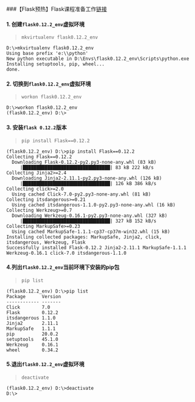 ###【Flask预热】Flask课程准备工作[链接](http://wangkaixiang.cn/python-flask/chapter1/di-yi-jie-ff1a-xu-ni-huan-jing.html)

#### 1. 创建`flask0.12.2_env`虚拟环境
> `mkvirtualenv flask0.12.2_env`
```
D:\>mkvirtualenv flask0.12.2_env
Using base prefix 'e:\\python'
New python executable in D:\Envs\flask0.12.2_env\Scripts\python.exe
Installing setuptools, pip, wheel...
done.
```

#### 2. 切换到`flask0.12.2_env`虚拟环境
> `workon flask0.12.2_env`
```
D:\>workon flask0.12.2_env
(flask0.12.2_env) D:\>
```

#### 3. 安装`flask 0.12.2`版本
> `pip install Flask==0.12.2`
```
(flask0.12.2_env) D:\>pip install Flask==0.12.2
Collecting Flask==0.12.2
  Downloading Flask-0.12.2-py2.py3-none-any.whl (83 kB)
     |████████████████████████████████| 83 kB 222 kB/s
Collecting Jinja2>=2.4
  Downloading Jinja2-2.11.1-py2.py3-none-any.whl (126 kB)
     |████████████████████████████████| 126 kB 386 kB/s
Collecting click>=2.0
  Using cached Click-7.0-py2.py3-none-any.whl (81 kB)
Collecting itsdangerous>=0.21
  Using cached itsdangerous-1.1.0-py2.py3-none-any.whl (16 kB)
Collecting Werkzeug>=0.7
  Downloading Werkzeug-0.16.1-py2.py3-none-any.whl (327 kB)
     |████████████████████████████████| 327 kB 152 kB/s
Collecting MarkupSafe>=0.23
  Using cached MarkupSafe-1.1.1-cp37-cp37m-win32.whl (15 kB)
Installing collected packages: MarkupSafe, Jinja2, click, itsdangerous, Werkzeug, Flask
Successfully installed Flask-0.12.2 Jinja2-2.11.1 MarkupSafe-1.1.1 Werkzeug-0.16.1 click-7.0 itsdangerous-1.1.0
```

#### 4.列出`flask0.12.2_env`当前环境下安装的pip包
> `pip list`
```
(flask0.12.2_env) D:\>pip list
Package      Version
------------ -------
Click        7.0
Flask        0.12.2
itsdangerous 1.1.0
Jinja2       2.11.1
MarkupSafe   1.1.1
pip          20.0.2
setuptools   45.1.0
Werkzeug     0.16.1
wheel        0.34.2
```

#### 5.退出`flask0.12.2_env`虚拟环境
> `deactivate`
```
(flask0.12.2_env) D:\>deactivate
D:\>
```